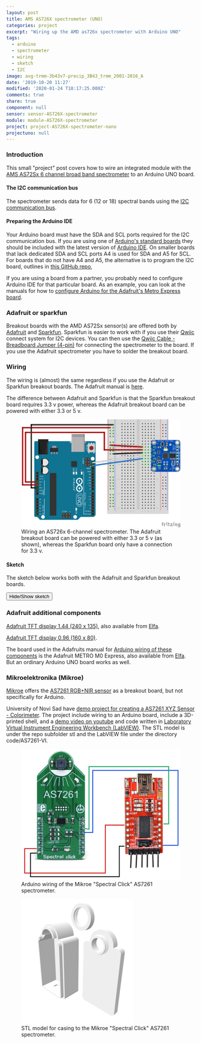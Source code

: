 ```yaml
---
layout: post
title: AMS AS726X spectrometer (UNO)
categories: project
excerpt: "Wiring up the AMD as726x spectrometer with Arduino UNO"
tags:
  - arduino
  - spectrometer
  - wiring
  - sketch
  - I2C
image: avg-trmm-3b43v7-precip_3B43_trmm_2001-2016_A
date: '2019-10-20 11:27'
modified: '2020-01-24 T18:17:25.000Z'
comments: true
share: true
component: null
sensor: sensor-AS726X-spectrometer
module: module-AS726X-spectrometer
project: project-AS726X-spectrometer-nano
projectuno: null
---
```

<script src="https://karttur.github.io/common/assets/js/karttur/togglediv.js"></script>
### Introduction

This small "project" post covers how to wire an integrated module with the [AMS AS72Sx 6 channel broad band spectrometer](../../modules/module-AS726X-spectrometer/) to an Arduino UNO board.

#### The I2C communication bus

The spectrometer sends data for 6 (12 or 18) spectral bands using the [I2C communication bus](../../ide/ide-I2C).


#### Preparing the Arduino IDE

Your Arduino board must have the SDA and SCL ports required for the I2C communication bus. If you are using one of [Arduino's standard boards](https://www.arduino.cc/en/main/boards) they should be included with the latest version of <span class='app'>[Arduino IDE](https://www.arduino.cc/en/main/software)</span>. On smaller boards that lack dedicated SDA and SCL ports A4 is used for SDA and A5 for SCL. For boards that do not have A4 and A5, the alternative is to program the I2C board, outlines in [this GitHub repo](https://github.com/felias-fogg/SoftI2CMaster/blob/master/README.md),

If you are using a board from a partner, you probably need to configure Arduino IDE for that particular board. As an example, you can look at the manuals for how to [configure Arduino for the Adafruit's Metro Express board](https://learn.adafruit.com/experimenters-guide-for-metro/configure-arduino-for-the-metro-express).

### Adafruit or sparkfun

Breakout boards with the AMD AS72Sx sensor(s) are offered both by [Adafruit](../../components/components-adafruit/) and [Sparkfun](../../components/components-sparkfun-spectrometer/). Sparkfun is easier to work with if you use their [Qwiic](https://www.sparkfun.com/qwiic) connect system for I2C devices. You can then use the [Qwiic Cable - Breadboard Jumper (4-pin)](https://www.sparkfun.com/products/14425) for connecting the spectrometer to the board. If you use the Adafruit spectrometer you have to solder the breakout board.

### Wiring

The wiring is (almost) the same regardless if you use the Adafruit or Sparkfun breakout boards. The Adafruit manual is [here](https://learn.adafruit.com/adafruit-as7262-6-channel-visible-light-sensor?view=all).

The difference between Adafruit and Sparkfun is that the Sparkfun breakout board requires 3.3 v power, whereas the Adafruit breakout board can be powered with either 3.3 or 5 v.


<figure>
<img src="../../images/AS726Xx-UNO_bb.png">
<figcaption> Wiring an AS726x 6-channel spectrometer. The Adafruit breakout board can be powered with either 3.3 or 5 v (as shown), whereas the Sparkfun board only have a connection for 3.3 v.</figcaption>
</figure>

#### Sketch

The sketch below works both with the Adafruit and Sparkfun breakout boards.

<button id= "toggleAS7262_01" onclick="hiddencode('AS7262_01')">Hide/Show sketch</button>

<div id="AS7262_01" style="display:none">
{% capture text-capture %}
{% raw %}

```
/******
  Sketch for the AS7262 6-Channel Visible Light Sensor

  This sketch is a slight modification of the
  adafruit original sketch. The sketch also works for the Sparkfun AS726x breakout board.

  These sensors use I2C to communicate. The device's I2C address is 0x49
 ******/

#include <Wire.h>
#include "Adafruit_AS726x.h"

//create the object
Adafruit_AS726x ams;

//buffer to hold raw values
uint16_t sensorValues[AS726x_NUM_CHANNELS];

//buffer to hold calibrated values (not used by default in this example)
//float calibratedValues[AS726x_NUM_CHANNELS];

void setup() {
  Serial.begin(9600);
  while(!Serial);

  // initialize digital pin LED_BUILTIN as an output.
  pinMode(LED_BUILTIN, OUTPUT);

  //begin and make sure we can talk to the sensor
  if(!ams.begin()){
    Serial.println("could not connect to sensor! Please check your wiring.");
    while(1);
  }
}

void loop() {

  //read the device temperature
  uint8_t temp = ams.readTemperature();

  ams.drvOn(); //uncomment this if you want to use the driver LED for readings
  ams.startMeasurement(); //begin a measurement

  //wait till data is available
  bool rdy = false;
  while(!rdy){
    delay(5);
    rdy = ams.dataReady();
  }
  ams.drvOff(); //uncomment this if you want to use the driver LED for readings

  //read the values!
  ams.readRawValues(sensorValues);
  //ams.readCalibratedValues(calibratedValues);

  Serial.print("Temp: "); Serial.print(temp);
  Serial.print(" Violet: "); Serial.print(sensorValues[AS726x_VIOLET]);
  Serial.print(" Blue: "); Serial.print(sensorValues[AS726x_BLUE]);
  Serial.print(" Green: "); Serial.print(sensorValues[AS726x_GREEN]);
  Serial.print(" Yellow: "); Serial.print(sensorValues[AS726x_YELLOW]);
  Serial.print(" Orange: "); Serial.print(sensorValues[AS726x_ORANGE]);
  Serial.print(" Red: "); Serial.print(sensorValues[AS726x_RED]);
  Serial.println();
  Serial.println();
}
```
{% endraw %}
{% endcapture %}
{% include widgets/toggle-code.html  toggle-text=text-capture  %}
</div>

### Adafruit additional components

[Adafruit TFT display 1.44 (240 x 135)](https://www.adafruit.com/product/4383), also available from [Elfa](https://www.elfa.se/sv/44-tums-tft-lcd-skaerm-adafruit-2088/p/30129195?channel=b2c&price_gs=176.25&wt_mc=se.cse.gshop.sv.-&source=googleps&ext_cid=shgooaqsesv-na&&gclid=Cj0KCQiA-4nuBRCnARIsAHwyuPo4YAQ16hq3lAwA2j1m6p-NhvISnPZBGCaRi5XegqPpJp5-LjVZA0MaAv2REALw_wcB).

[Adafruit TFT display 0.96 (160 x 80)](https://www.elfa.se/sv/96-tums-160-80-tft-display-delning-adafruit-3533/p/30139159?q=Adafruit+0.96&pos=2&origPos=2&origPageSize=10&track=true).

The board used in the Adafruits manual for [Arduino wiring of these components](https://learn.adafruit.com/adafruit-as7262-6-channel-visible-light-sensors/arduino-wiring-test) is the Adafruit METRO M0 Express, also available from [Elfa](https://www.elfa.se/sv/adafruit-metro-m0-express-adafruit-3505/p/30129229?q=Adafruit+Metro+M0+&pos=1&origPos=1&origPageSize=10&track=true). But an ordinary Arduino UNO board works as well.

### Mikroelektronika (Mikroe)

[Mikroe](https://www.mikroe.com) offers the [AS7261 RGB+NIR sensor](https://www.mikroe.com/spectral-click) as a breakout board, but not specifically for Arduino.

University of Novi Sad have [demo project for creating a AS7261 XYZ Sensor - Colorimeter](https://www.optolab.ftn.uns.ac.rs/index.php/education/project-base/252-as7261-xyz-sensor-colorimeter). The project include wiring to an Arduino board, include a 3D-printed shell, and a [demo video on youtube](https://www.youtube.com/watch?v=f3F8kJKQuLE) and code written in [Laboratory Virtual Instrument Engineering Workbench (LabVIEW)](https://en.wikipedia.org/wiki/LabVIEW). The STL model is under the repo subfolder <span class='file'>stl</span> and the LabVIEW file under the directory <span class='file'>code/AS7261-VI</span>.

<figure>
<img src="../../images/AS7261-spectral-click-arduno.jpg">
<figcaption> Arduino wiring of the Mikroe "Spectral Click" AS7261 spectrometer.
</figcaption>
</figure>

<figure>
<img src="../../images/AS7261-spectral-click-stl.png">
<figcaption> STL model for casing to the Mikroe "Spectral Click" AS7261 spectrometer.
</figcaption>
</figure>
